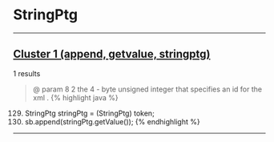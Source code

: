 # StringPtg

***

## [Cluster 1 (append, getvalue, stringptg)](./1)
1 results
> @ param 8 2 the 4 - byte unsigned integer that specifies an id for the xml . 
{% highlight java %}
129. StringPtg stringPtg = (StringPtg) token;
130. sb.append(stringPtg.getValue());
{% endhighlight %}

***

